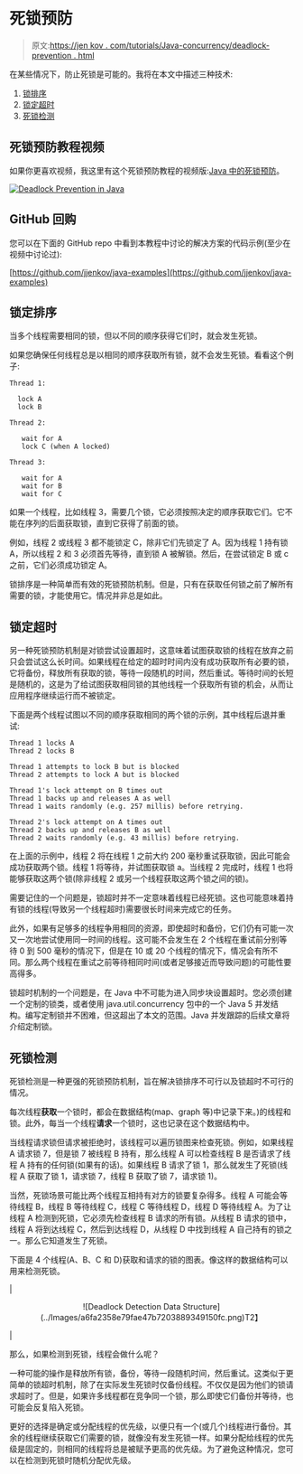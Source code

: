 # 死锁预防

> 原文:[https://jen kov . com/tutorials/Java-concurrency/deadlock-prevention . html](https://jenkov.com/tutorials/java-concurrency/deadlock-prevention.html)

在某些情况下，防止死锁是可能的。我将在本文中描述三种技术:

1.  [锁排序](#ordering)
2.  [锁定超时](#timeout)
3.  [死锁检测](#detection)

## 死锁预防教程视频

如果你更喜欢视频，我这里有这个死锁预防教程的视频版:[Java 中的死锁预防](https://www.youtube.com/watch?v=6E3aYf3jXdk&list=PLL8woMHwr36EDxjUoCzboZjedsnhLP1j4&index=17)。

[![Deadlock Prevention in Java](../Images/4ed80c12447e928e95e1b63223110fff.png)](https://www.youtube.com/watch?v=6E3aYf3jXdk&list=PLL8woMHwr36EDxjUoCzboZjedsnhLP1j4&index=17)

## GitHub 回购

您可以在下面的 GitHub repo 中看到本教程中讨论的解决方案的代码示例(至少在视频中讨论过):

[https://github.com/jjenkov/java-examples](https://github.com/jjenkov/java-examples)

## 锁定排序

当多个线程需要相同的锁，但以不同的顺序获得它们时，就会发生死锁。

如果您确保任何线程总是以相同的顺序获取所有锁，就不会发生死锁。看看这个例子:

```
Thread 1:

  lock A 
  lock B

Thread 2:

   wait for A
   lock C (when A locked)

Thread 3:

   wait for A
   wait for B
   wait for C

```

如果一个线程，比如线程 3，需要几个锁，它必须按照决定的顺序获取它们。它不能在序列的后面获取锁，直到它获得了前面的锁。

例如，线程 2 或线程 3 都不能锁定 C，除非它们先锁定了 A。因为线程 1 持有锁 A，所以线程 2 和 3 必须首先等待，直到锁 A 被解锁。然后，在尝试锁定 B 或 c 之前，它们必须成功锁定 A。

锁排序是一种简单而有效的死锁预防机制。但是，只有在获取任何锁之前了解所有需要的锁，才能使用它。情况并非总是如此。

## 锁定超时

另一种死锁预防机制是对锁尝试设置超时，这意味着试图获取锁的线程在放弃之前只会尝试这么长时间。如果线程在给定的超时时间内没有成功获取所有必要的锁，它将备份，释放所有获取的锁，等待一段随机的时间，然后重试。等待时间的长短是随机的，这是为了给试图获取相同锁的其他线程一个获取所有锁的机会，从而让应用程序继续运行而不被锁定。

下面是两个线程试图以不同的顺序获取相同的两个锁的示例，其中线程后退并重试:

```
Thread 1 locks A
Thread 2 locks B

Thread 1 attempts to lock B but is blocked
Thread 2 attempts to lock A but is blocked

Thread 1's lock attempt on B times out
Thread 1 backs up and releases A as well
Thread 1 waits randomly (e.g. 257 millis) before retrying.

Thread 2's lock attempt on A times out
Thread 2 backs up and releases B as well
Thread 2 waits randomly (e.g. 43 millis) before retrying.

```

在上面的示例中，线程 2 将在线程 1 之前大约 200 毫秒重试获取锁，因此可能会成功获取两个锁。线程 1 将等待，并试图获取锁 a。当线程 2 完成时，线程 1 也将能够获取这两个锁(除非线程 2 或另一个线程获取这两个锁之间的锁)。

需要记住的一个问题是，锁超时并不一定意味着线程已经死锁。这也可能意味着持有锁的线程(导致另一个线程超时)需要很长时间来完成它的任务。

此外，如果有足够多的线程争用相同的资源，即使超时和备份，它们仍有可能一次又一次地尝试使用同一时间的线程。这可能不会发生在 2 个线程在重试前分别等待 0 到 500 毫秒的情况下，但是在 10 或 20 个线程的情况下，情况会有所不同。那么两个线程在重试之前等待相同时间(或者足够接近而导致问题)的可能性要高得多。

锁超时机制的一个问题是，在 Java 中不可能为进入同步块设置超时。您必须创建一个定制的锁类，或者使用 java.util.concurrency 包中的一个 Java 5 并发结构。编写定制锁并不困难，但这超出了本文的范围。Java 并发跟踪的后续文章将介绍定制锁。

## 死锁检测

死锁检测是一种更强的死锁预防机制，旨在解决锁排序不可行以及锁超时不可行的情况。

每次线程**获取**一个锁时，都会在数据结构(map、graph 等)中记录下来。)的线程和锁。此外，每当一个线程**请求**一个锁时，这也记录在这个数据结构中。

当线程请求锁但请求被拒绝时，该线程可以遍历锁图来检查死锁。例如，如果线程 A 请求锁 7，但是锁 7 被线程 B 持有，那么线程 A 可以检查线程 B 是否请求了线程 A 持有的任何锁(如果有的话)。如果线程 B 请求了锁 1，那么就发生了死锁(线程 A 获取了锁 1，请求锁 7，线程 B 获取了锁 7，请求锁 1)。

当然，死锁场景可能比两个线程互相持有对方的锁要复杂得多。线程 A 可能会等待线程 B，线程 B 等待线程 C，线程 C 等待线程 D，线程 D 等待线程 A。为了让线程 A 检测到死锁，它必须先检查线程 B 请求的所有锁。从线程 B 请求的锁中，线程 A 将到达线程 C，然后到达线程 D，从线程 D 中找到线程 A 自己持有的锁之一。那么它知道发生了死锁。

下面是 4 个线程(A、B、C 和 D)获取和请求的锁的图表。像这样的数据结构可以用来检测死锁。

| 

<center>![Deadlock Detection Data Structure](../Images/a6fa2358e79fae47b7203889349150fc.png)T2】</center>

 |

那么，如果检测到死锁，线程会做什么呢？

一种可能的操作是释放所有锁，备份，等待一段随机时间，然后重试。这类似于更简单的锁超时机制，除了在实际发生死锁时仅备份线程。不仅仅是因为他们的锁请求超时了。但是，如果许多线程都在竞争同一个锁，那么即使它们备份并等待，也可能会反复陷入死锁。

更好的选择是确定或分配线程的优先级，以便只有一个(或几个)线程进行备份。其余的线程继续获取它们需要的锁，就像没有发生死锁一样。如果分配给线程的优先级是固定的，则相同的线程将总是被赋予更高的优先级。为了避免这种情况，您可以在检测到死锁时随机分配优先级。